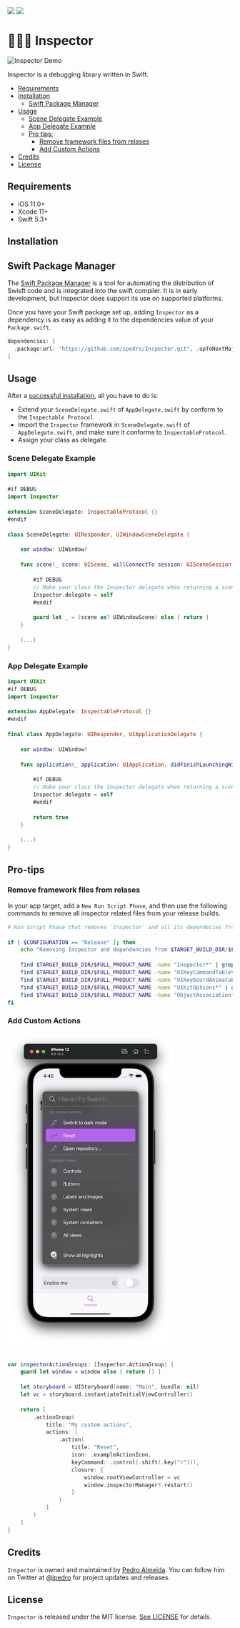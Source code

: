 
[![](https://img.shields.io/github/license/ipedro/inspector)](https://github.com/ipedro/Inspector/blob/develop/LICENSE) 
![](https://img.shields.io/github/v/tag/ipedro/inspector?label=spm)

# 🕵🏽‍♂️ Inspector

![Inspector Demo](Documentation/inspector_demo.gif)

Inspector is a debugging library written in Swift.

* [Requirements](#requirements)
* [Installation](#installation)
  * [Swift Package Manager](#swift-package-manager)
* [Usage](#usage)
  * [Scene Delegate Example](#scene-delegate-example)
  * [App Delegate Example](#app-delegate-example)
  * [Pro tips:](#pro-tips) 
    * [Remove framework files from relases](#remove-framework-files-from-relases)
    * [Add Custom Actions](#add-custom-actions)
* [Credits](#credits)
* [License](#license)

## Requirements

* iOS 11.0+
* Xcode 11+
* Swift 5.3+

## Installation

## Swift Package Manager

The [Swift Package Manager](https://swift.org/package-manager/) is a tool for automating the distribution of Swisft code and is integrated into the swift compiler. It is in early development, but Inspector does support its use on supported platforms.

Once you have your Swift package set up, adding `Inspector` as a dependency is as easy as adding it to the dependencies value of your `Package.swift`.

``` swift
dependencies: [
  .package(url: "https://github.com/ipedro/Inspector.git", .upToNextMajor(from: "1.0.0"))
]
```

## Usage

After a [successful installation](#installation), all you have to do is:
* Extend your `SceneDelegate.swift` of `AppDelegate.swift` by conform to the `Inspectable Protocol`
* Import the `Inspector` framework in `SceneDelegate.swift` of `AppDelegate.swift`, and make sure it conforms to `InspectableProtocol`.
* Assign your class as delegate.

### Scene Delegate Example

``` swift
import UIKit

#if DEBUG
import Inspector

extension SceneDelegate: InspectableProtocol {}
#endif

class SceneDelegate: UIResponder, UIWindowSceneDelegate {

    var window: UIWindow?

    func scene(_ scene: UIScene, willConnectTo session: UISceneSession, options connectionOptions: UIScene.ConnectionOptions) {

        #if DEBUG
        // Make your class the Inspector delegate when returning a scene
        Inspector.delegate = self
        #endif
        
        guard let _ = (scene as? UIWindowScene) else { return }
    }

    (...)
}
```
### App Delegate Example

``` swift
import UIKit
#if DEBUG
import Inspector

extension AppDelegate: InspectableProtocol {}
#endif

final class AppDelegate: UIResponder, UIApplicationDelegate {
    
    var window: UIWindow?
    
    func application(_ application: UIApplication, didFinishLaunchingWithOptions launchOptions: [UIApplication.LaunchOptionsKey: Any]?) -> Bool {
        
        #if DEBUG
        // Make your class the Inspector delegate when returning a scene
        Inspector.delegate = self
        #endif

        return true
    }

    (...)
}
```

## Pro-tips

### Remove framework files from relases
In your app target, add a `New Run Script Phase`, and then use the following commands to remove all inspector related files from your release builds.

``` sh
# Run Script Phase that removes `Inspector` and all its dependecies from relase builds.

if [ $CONFIGURATION == "Release" ]; then
    echo "Removing Inspector and dependencies from $TARGET_BUILD_DIR/$FULL_PRODUCT_NAME/"

    find $TARGET_BUILD_DIR/$FULL_PRODUCT_NAME -name "Inspector*" | grep . | xargs rm -rf
    find $TARGET_BUILD_DIR/$FULL_PRODUCT_NAME -name "UIKeyCommandTableView*" | grep . | xargs rm -rf
    find $TARGET_BUILD_DIR/$FULL_PRODUCT_NAME -name "UIKeyboardAnimatable*" | grep . | xargs rm -rf
    find $TARGET_BUILD_DIR/$FULL_PRODUCT_NAME -name "UIKitOptions*" | grep . | xargs rm -rf
    find $TARGET_BUILD_DIR/$FULL_PRODUCT_NAME -name "ObjectAssociation*" | grep . | xargs rm -rf
fi

```

### Add Custom Actions

![Add Custom Actions](Documentation/custom_actions.png)

``` swift

var inspectorActionGroups: [Inspector.ActionGroup] {
	guard let window = window else { return [] }
	
	let storyboard = UIStoryboard(name: "Main", bundle: nil)
	let vc = storyboard.instantiateInitialViewController()
		                
	return [
		.actionGroup(
			title: "My custom actions",
			actions: [
		    	.action(
		        	title: "Reset",
		           	icon: .exampleActionIcon,
		           	keyCommand: .control(.shift(.key("r"))),
		           	closure: {
		                window.rootViewController = vc
		                window.inspectorManager?.restart()
		            }
				)
			]
		)
	]
}
```


## Credits

`Inspector` is owned and maintained by [Pedro Almeida](https://pedro.am). You can follow him on Twitter at [@ipedro](https://twitter.com/ipedro) for project updates and releases.

## License

`Inspector` is released under the MIT license. [See LICENSE](https://github.com/ipedro/Inspector/blob/master/LICENSE) for details.

